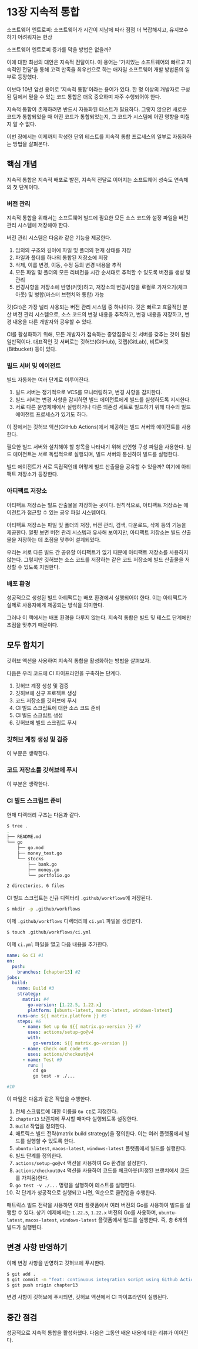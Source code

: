 # 13장 지속적 통합

소프트웨어 엔트로피: 소프트웨어가 시간이 지남에 따라 점점 더 복잡해지고, 유지보수하기 어려워지는 현상

소프트웨어 엔트로피 증가를 막을 방법은 없을까?

이에 대한 최선의 대안은 지속적 전달이다. 이 용어는 '가치있는 소프트웨어의 빠르고 지속적인 전달'을 통해 고객 만족을 최우선으로 하는 애자일 소프트웨어 개발 방법론의 일부로 등장했다.

이보다 10년 앞선 용어로 '지속적 통합'이라는 용어가 있다. 한 명 이상의 개발자로 구성된 팀에서 믿을 수 있는 코드 통합은 더욱 중요하며 자주 수행되어야 한다.

지속적 통합이 존재하려면 반드시 자동화된 테스트가 필요하다. 그렇지 않으면 새로운 코드가 통합되었을 때 어떤 코드가 통합되었는지, 그 코드가 시스템에 어떤 영향을 미칠지 알 수 없다.

이번 장에서는 이제까지 작성한 단위 테스트를 지속적 통합 프로세스의 일부로 자동화하는 방법을 살펴본다.

## 핵심 개념

지속적 통합은 지속적 배포로 발전, 지속적 전달로 이어지는 소프트웨어 성숙도 연속체의 첫 단계이다.

### 버전 관리

지속적 통합을 위해서는 소프트웨어 빌드에 필요한 모든 소스 코드와 설정 파일을 버전 관리 시스템에 저장해야 한다.

버전 관리 시스템은 다음과 같은 기능을 제공한다.

1. 임의의 구조와 깊이에 파일 및 폴더의 현재 상태를 저장
2. 파일과 폴더를 하나의 통합된 저장소에 저장
3. 삭제, 이름 변경, 이동, 수정 등의 변경 내용을 추적
4. 모든 파일 및 폴더의 모든 리비전을 시간 순서대로 추적할 수 있도록 버전을 생성 및 관리
5. 변경사항을 저장소에 반영(커밋)하고, 저장소의 변경사항을 로컬로 가져오기(체크아웃) 및 병합(마스터 브랜치와 통합) 가능

깃(Git)은 가장 널리 사용되는 버전 관리 시스템 중 하나이다. 깃은 빠르고 효율적인 분산 버전 관리 시스템으로, 소스 코드의 변경 내용을 추적하고, 변경 내용을 저장하고, 변경 내용을 다른 개발자와 공유할 수 있다.

CI를 활성화하기 위해, 모든 개발자가 접속하는 중앙집중식 깃 서버를 갖추는 것이 훨씬 일반적이다. 대표적인 깃 서버로는 깃허브(GitHub), 깃랩(GitLab), 비트버킷(Bitbucket) 등이 있다.

### 빌드 서버 및 에이전트

빌드 자동화는 여러 단계로 이루어진다.

1. 빌드 서버는 정기적으로 VCS를 모니터링하고, 변경 사항을 감지한다.
2. 빌드 서버는 변경 사항을 감지하면 빌드 에이전트에게 빌드를 실행하도록 지시한다.
3. 서로 다른 운영체제에서 실행하거나 다른 의존성 세트로 빌드하기 위해 다수의 빌드 에이전트 프로세스가 있기도 하다.

이 장에서는 깃허브 액션(GitHub Actions)에서 제공하는 빌드 서버와 에이전트를 사용한다.

필요한 빌드 서버와 설치해야 할 항목을 나타내기 위해 선언형 구성 파일을 사용한다. 빌드 에이전트는 서로 독립적으로 실행되며, 빌드 서버와 통신하여 빌드를 실행한다.

빌드 에이전트가 서로 독립적인데 어떻게 빌드 산출물을 공유할 수 있을까? 여기에 아티팩트 저장소가 등장한다.

### 아티팩트 저장소

아티팩트 저장소는 빌드 산출물을 저장하는 곳이다. 원칙적으로, 아티팩트 저장소는 에이전트가 접근할 수 있는 공유 파일 시스템이다.

아티팩트 저장소는 파일 및 폴더의 저장, 버전 관리, 검색, 다운로드, 삭제 등의 기능을 제공한다. 얼핏 보면 버전 관리 시스템과 유사해 보이지만, 아티팩트 저장소는 빌드 산출물을 저장하는 데 초점을 맞추어 설계되었다.

우리는 서로 다른 빌드 간 공유할 아티팩트가 없기 때문에 아티팩트 저장소를 사용하지 않는다. 그렇지만 깃허브는 소스 코드를 저장하는 같은 코드 저장소에 빌드 산출물을 저장할 수 있도록 지원한다.

### 배포 환경

성공적으로 생성된 빌드 아티팩트는 배포 환경에서 실행되어야 한다. 이는 아티팩트가 실제로 사용자에게 제공되는 방식을 의미한다.

그러나 이 책에서는 배포 환경을 다루지 않는다. 지속적 통합은 빌드 및 테스트 단계에만 초점을 맞추기 때문이다.

## 모두 합치기

깃허브 액션을 사용하여 지속적 통합을 활성화하는 방법을 살펴보자.

다음은 우리 코드에 CI 파이프라인을 구축하는 단계다.

1. 깃허브 계정 생성 및 검증
2. 깃허브에 신규 프로젝트 생성
3. 코드 저장소를 깃허브에 푸시
4. CI 빌드 스크립트에 대한 소스 코드 준비
5. CI 빌드 스크립트 생성
6. 깃허브에 빌드 스크립트 푸시

### 깃허브 계정 생성 및 검증

이 부분은 생략한다.

### 코드 저장소를 깃허브에 푸시

이 부분은 생략한다.

### CI 빌드 스크립트 준비

현재 디렉터리 구조는 다음과 같다.

```bash
$ tree .
.
├── README.md
└── go
    ├── go.mod
    ├── money_test.go
    └── stocks
        ├── bank.go
        ├── money.go
        └── portfolio.go

2 directories, 6 files
```

CI 빌드 스크립트는 신규 디렉터리 `.github/workflows`에 저장된다.

```bash
$ mkdir -p .github/workflows
```

이제 `.github/workflows` 디렉터리에 `ci.yml` 파일을 생성한다.

```bash
$ touch .github/workflows/ci.yml
```

이제 `ci.yml` 파일을 열고 다음 내용을 추가한다.

```yaml
name: Go CI #1
on:
  push:
    branches: [chapter13] #2
jobs:
  build:
    name: Build #3
    strategy:
      matrix: #4
        go-version: [1.22.5, 1.22.x]
        platform: [ubuntu-latest, macos-latest, windows-latest]
    runs-on: ${{ matrix.platform }} #5
    steps: #6
      - name: Set up Go ${{ matrix.go-version }} #7
        uses: actions/setup-go@v4
        with:
          go-version: ${{ matrix.go-version }}
      - name: Check out code #8
        uses: actions/checkout@v4
      - name: Test #9
        run: |
          cd go
          go test -v ./...

#10
```

이 파일은 다음과 같은 작업을 수행한다.

1. 전체 스크립트에 대한 이름을 `Go CI`로 지정한다.
2. `chapter13` 브랜치에 푸시할 때마다 실행되도록 설정한다.
3. `Build` 작업을 정의한다.
4. 매트릭스 빌드 전략(matrix build strategy)을 정의한다. 이는 여러 플랫폼에서 빌드를 실행할 수 있도록 한다.
5. `ubuntu-latest`, `macos-latest`, `windows-latest` 플랫폼에서 빌드를 실행한다.
6. 빌드 단계를 정의한다.
7. `actions/setup-go@v4` 액션을 사용하여 Go 환경을 설정한다.
8. `actions/checkout@v4` 액션을 사용하여 코드를 체크아웃(지정된 브랜치에서 코드를 가져옴)한다.
9. `go test -v ./...` 명령을 실행하여 테스트를 실행한다.
10. 각 단계가 성공적으로 실행되고 나면, 역순으로 클린업을 수행한다.

매트릭스 빌드 전략을 사용하면 여러 플랫폼에서 여러 버전의 Go를 사용하여 빌드를 실행할 수 있다. 상기 예제에서는 `1.22.5`, `1.22.x` 버전의 Go를 사용하며, `ubuntu-latest`, `macos-latest`, `windows-latest` 플랫폼에서 빌드를 실행한다. 즉, 총 6개의 빌드가 실행된다.

## 변경 사항 반영하기

이제 변경 사항을 반영하고 깃허브에 푸시한다.

```bash
$ git add .
$ git commit -m "feat: continuous integration script using Github Actions"
$ git push origin chapter13
```

변경 사항이 깃허브에 푸시되면, 깃허브 액션에서 CI 파이프라인이 실행된다.

## 중간 점검

성공적으로 지속적 통합을 활성화했다. 다음은 그동안 배운 내용에 대한 리뷰가 이어진다.
